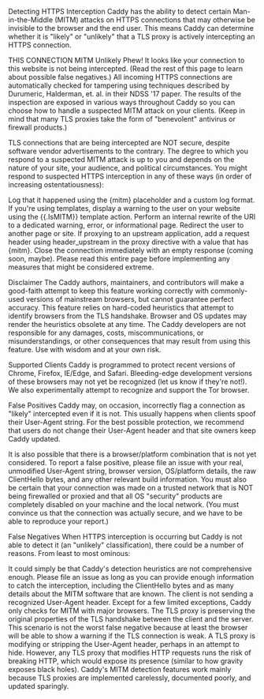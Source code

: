 Detecting HTTPS Interception
Caddy has the ability to detect certain Man-in-the-Middle (MITM) attacks on HTTPS connections that may otherwise be invisible to the browser and the end user. This means Caddy can determine whether it is "likely" or "unlikely" that a TLS proxy is actively intercepting an HTTPS connection.

THIS CONNECTION
MITM Unlikely
Phew! It looks like your connection to this website is not being intercepted. (Read the rest of this page to learn about possible false negatives.)
All incoming HTTPS connections are automatically checked for tampering using techniques described by Durumeric, Halderman, et. al. in their NDSS '17 paper. The results of the inspection are exposed in various ways throughout Caddy so you can choose how to handle a suspected MITM attack on your clients. (Keep in mind that many TLS proxies take the form of "benevolent" antivirus or firewall products.)

TLS connections that are being intercepted are NOT secure, despite software vendor advertisements to the contrary. The degree to which you respond to a suspected MITM attack is up to you and depends on the nature of your site, your audience, and political circumstances. You might respond to suspected HTTPS interception in any of these ways (in order of increasing ostentatiousness):

Log that it happened using the {mitm} placeholder and a custom log format.
If you're using templates, display a warning to the user on your website using the  {{.IsMITM}} template action.
Perform an internal rewrite of the URI to a dedicated warning, error, or informational page.
Redirect the user to another page or site.
If proxying to an upstream application, add a request header using header_upstream in the proxy directive with a value that has {mitm}.
Close the connection immediately with an empty response (coming soon, maybe).
Please read this entire page before implementing any measures that might be considered extreme.

Disclaimer
The Caddy authors, maintainers, and contributors will make a good-faith attempt to keep this feature working correctly with commonly-used versions of mainstream browsers, but cannot guarantee perfect accuracy. This feature relies on hard-coded heuristics that attempt to identify browsers from the TLS handshake. Browser and OS updates may render the heuristics obsolete at any time. The Caddy developers are not responsible for any damages, costs, miscommunications, or misunderstandings, or other consequences that may result from using this feature. Use with wisdom and at your own risk.

Supported Clients
Caddy is programmed to protect recent versions of Chrome, Firefox, IE/Edge, and Safari. Bleeding-edge development versions of these browsers may not yet be recognized (let us know if they're not!). We also experimentally attempt to recognize and support the Tor browser.

False Positives
Caddy may, on occasion, incorrectly flag a connection as "likely" intercepted even if it is not. This usually happens when clients spoof their User-Agent string. For the best possible protection, we recommend that users do not change their User-Agent header and that site owners keep Caddy updated.

It is also possible that there is a browser/platform combination that is not yet considered. To report a false positive, please file an issue with your real, unmodified User-Agent string, browser version, OS/platform details, the raw ClientHello bytes, and any other relevant build information. You must also be certain that your connection was made on a trusted network that is NOT being firewalled or proxied and that all OS "security" products are completely disabled on your machine and the local network. (You must convince us that the connection was actually secure, and we have to be able to reproduce your report.)

False Negatives
When HTTPS interception is occurring but Caddy is not able to detect it (an "unlikely" classification), there could be a number of reasons. From least to most ominous:

It could simply be that Caddy's detection heuristics are not comprehensive enough. Please file an issue as long as you can provide enough information to catch the interception, including the ClientHello bytes and as many details about the MITM software that are known.
The client is not sending a recognized User-Agent header. Except for a few limited exceptions, Caddy only checks for MITM with major browsers.
The TLS proxy is preserving the original properties of the TLS handshake between the client and the server. This scenario is not the worst false negative because at least the browser will be able to show a warning if the TLS connection is weak.
A TLS proxy is modifying or stripping the User-Agent header, perhaps in an attempt to hide. However, any TLS proxy that modifies HTTP requests runs the risk of breaking HTTP, which would expose its presence (similar to how gravity exposes black holes).
Caddy's MITM detection features work mainly because TLS proxies are implemented carelessly, documented poorly, and updated sparingly.